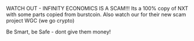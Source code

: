 WATCH OUT - INFINITY ECONOMICS IS A SCAM!!!
Its a 100% copy of NXT with some parts copied from burstcoin.
Also watch our for their new scam project WGC (we go crypto)

Be Smart, be Safe - dont give them money!

